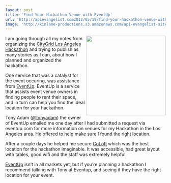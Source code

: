 ```yaml
---
layout: post
title: 'Find Your Hackathon Venue with EventUp'
url: 'http://apievangelist.com2012/05/19/find-your-hackathon-venue-with-eventup/'
image: 'http://kinlane-productions.s3.amazonaws.com/api-evangelist-site/blog/Eventuplogo.png'
---
```



<p>
     <img src="http://kinlane-productions.s3.amazonaws.com/events/citygrid-la-hackathon/gI_76610_Eventuplogo.png"  width="250" align="right" />
</p>
<p>
     I am going through all my notes from organizing the <a title="CityGrid Los angeles Hackathon" href="http://www.citygridmedia.com/developer/blog/citygrid-hackathon-los-angeles-is-a-wrap/">CityGrid Los Angeles Hackathon</a> and trying to publish as many stories as I can, about how I planned and organized the hackathon.
</p>
<p>
     One service that was a catalyst for the event occuring, was assistance from <a title="EventUp" href="http://eventup.com/">EventUp</a>. EventUp is a service that assists event venue owners in finding people to rent their space, and in turn can help you find the ideal location for your hackathon. 
</p>
<p>
     Tony Adam (<a title="@tonyadam" href="https://twitter.com/!/tonyadam">@tonyadam</a>) the owner of EventUp emailed me one day after I had submitted a request via eventup.com for more information on venues for my Hackathon in the Los Angeles area. He offered to help make sure I found the right location.
</p>
<p>
     After a couple days he helped me secure <a href="http://www.coloft.com/">CoLoft</a> which was the best location for the hackathon imaginable. It was accessible, had great layout with tables, good wifi and the staff was extremely helpful.
</p>
<p>
     <a title="EventUp" href="http://eventup.com/">EventUp</a> isn’t in all markets yet, but if you’re planning a hackathon I recommend talking with Tony at Eventup, and seeing if they have the right location for your event.
</p>

